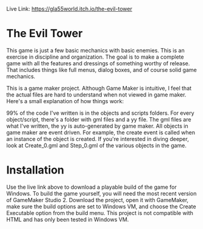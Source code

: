 Live Link: https://gla55world.itch.io/the-evil-tower

# The Evil Tower

This game is just a few basic mechanics with basic enemies. This is an exercise in discipline and organization. The goal is to make a complete game with all the features and dressings of something worthy of release. That includes things like full menus, dialog boxes, and of course solid game mechanics.

This is a game maker project. Although Game Maker is intuitive, I feel that the actual files are hard to understand when not viewed in game maker. Here's a small explanation of how things work:

99% of the code I've written is in the objects and scripts folders. For every object/script, there's a folder with gml files and a yy file. The gml files are what I've written, the yy is auto-generated by game maker. All objects in game maker are event driven. For example, the create event is called when an instance of the object is created. If you're interested in diving deeper, look at Create_0.gml and Step_0.gml of the various objects in the game. 

# Installation
Use the live link above to download a playable build of the game for Windows. To build the game yourself, you will need the most recent version of GameMaker Studio 2. Download the project, open it with GameMaker, make sure the build options are set to Windows VM, and choose the Create Executable option from the build menu. This project is not compatible with HTML and has only been tested in Windows VM.
